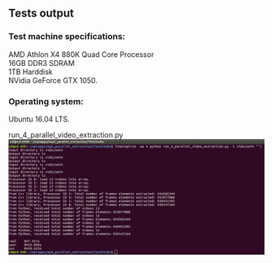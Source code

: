 ## Tests output

### Test machine specifications:  
AMD Athlon X4 880K Quad Core Processor  
16GB DDR3 SDRAM  
1TB Harddisk  
NVidia GeForce GTX 1050.  

### Operating system:  
Ubuntu 16.04 LTS.

run_4_parallel_video_extraction.py   
![run_4_test_output](https://github.com/warwick-machine-learning-group/tfl_parallel_mp4_extraction/blob/master/Test_Output/test_result_run_on_4_cores.png)
